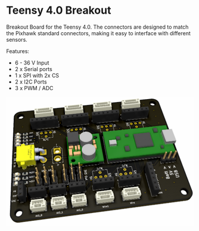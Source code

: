 # Teensy 4.0 Breakout
Breakout Board for the Teensy 4.0. The connectors are designed to match the Pixhawk standard connectors, making it easy to interface with different sensors.

Features:
- 6 - 36 V Input
- 2 x Serial ports
- 1 x SPI with 2x CS
- 2 x I2C Ports
- 3 x PWM / ADC

![Teensy 4.0 Breakout Board](./Images/teensy_4.0_breakout.png "Teensy 4.0 Breakout Board")
